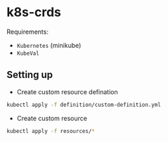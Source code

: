 # k8s-crds

Requirements:
- `Kubernetes` (minikube)
- `KubeVal`


## Setting up 

- Create custom resource defination 
```bash
kubectl apply -f definition/custom-definition.yml
```

- Create custom resource
```bash
kubectl apply -f resources/*
```
